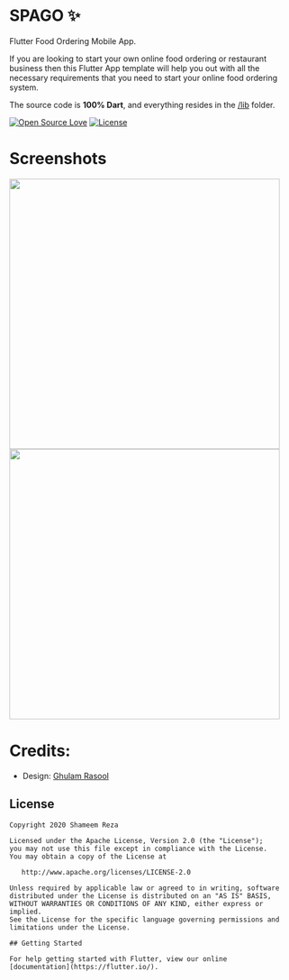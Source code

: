 # SPAGO :sparkles:

Flutter Food Ordering Mobile App.

If you are looking to start your own online food ordering or restaurant business then this Flutter App template will help you out with all the necessary requirements that you need to start your online food ordering system.

The source code is **100% Dart**, and everything resides in the [/lib](https://github.com/shameemreza/spago/tree/master/lib) folder.

[![Open Source Love](https://badges.frapsoft.com/os/v1/open-source.svg?v=102)](https://opensource.org/licenses/Apache-2.0)
[![License](https://img.shields.io/badge/license-Apache%202.0-blue.svg)](https://github.com/shameemreza/spago/blob/master/licence.txt)

# Screenshots

<img height="480px" src="raw/1.png"><img height="480px" src="raw/2.png">

# Credits:

- Design: [Ghulam Rasool](https://dribbble.com/shots/14132700-Food-Mobile-App-Design)

## License

```
Copyright 2020 Shameem Reza

Licensed under the Apache License, Version 2.0 (the "License");
you may not use this file except in compliance with the License.
You may obtain a copy of the License at

   http://www.apache.org/licenses/LICENSE-2.0

Unless required by applicable law or agreed to in writing, software
distributed under the License is distributed on an "AS IS" BASIS,
WITHOUT WARRANTIES OR CONDITIONS OF ANY KIND, either express or implied.
See the License for the specific language governing permissions and
limitations under the License.

## Getting Started

For help getting started with Flutter, view our online
[documentation](https://flutter.io/).
```
